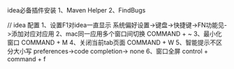 idea必备插件安装
1、Maven Helper
2、FindBugs


// idea 配置
1、设置F1对idea一直显示
 系统偏好设置->键盘->快捷键->FN功能见->添加对应对应用
2、mac同一应用多个窗口间切换
 COMMAND + ~
3、最小化窗口
 COMMAND + M
4、关闭当前tab页面
  COMMAND + W
5、智能提示不区分大小写
  preferences->code completion-> none
6、窗口全屏
  control + command + f 
 
 
 





